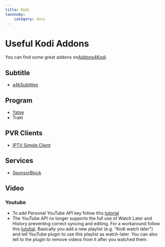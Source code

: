 ```yaml
---
title: Kodi
taxonomy:
    category: docs
---
```


# Useful Kodi Addons

You can find some great addons on[Addons4Kodi](https://www.reddit.com/r/Addons4Kodi/).

## Subtitle
* [a4kSubtitles](https://a4k-openproject.github.io/a4kSubtitles/)

## Program
* [Yatse](https://yatse.tv/wiki/yatse-kodi-addon)
* Trakt

## PVR Clients
* [IPTV Simple Client](https://github.com/kodi-pvr/pvr.iptvsimple/)

## Services

* [SponsorBlock](https://github.com/siku2/script.service.sponsorblock)

## Video

### Youtube

* To add Personal YouTube API key follow this [tutorial](https://forum.kodi.tv/showthread.php?tid=267160&pid=2299960#pid2299960)
* The YouTube API no longer supports the full use of Watch Later and History preventing correct syncing and editing. For a workaround follow this [tutotial](https://forum.kodi.tv/showthread.php?tid=267160&pid=2299963#pid2299963). Basically you add a new playlist (e.g. "Kodi watch later") and tell YouTube plugin to use this playlist as watch-later. You can also tell to the plugin to remove videos from it after you watched them.


